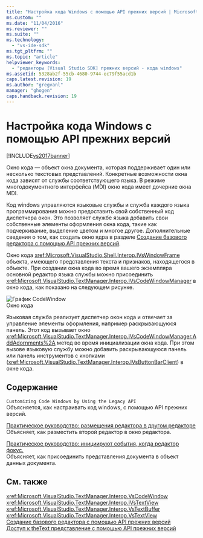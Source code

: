 ```yaml
---
title: "Настройка кода Windows с помощью API прежних версий | Microsoft Docs"
ms.custom: ""
ms.date: "11/04/2016"
ms.reviewer: ""
ms.suite: ""
ms.technology: 
  - "vs-ide-sdk"
ms.tgt_pltfrm: ""
ms.topic: "article"
helpviewer_keywords: 
  - "редакторы [Visual Studio SDK] прежних версий - кода windows"
ms.assetid: 5328ab2f-55cb-4680-9744-ec79f55acd1b
caps.latest.revision: 19
ms.author: "gregvanl"
manager: "ghogen"
caps.handback.revision: 19
---
```

# Настройка кода Windows с помощью API прежних версий
[!INCLUDE[vs2017banner](../code-quality/includes/vs2017banner.md)]

Окно кода — объект окна документа, которая поддерживает один или несколько текстовых представлений. Конкретные возможности окна кода зависят от службы соответствующего языка. В режиме многодокументного интерфейса \(MDI\) окно кода имеет дочерние окна MDI.  
  
 Код windows управляются языковые службы и служба каждого языка программирования можно предоставить свой собственный код диспетчера окон. Это позволяет службе языка добавить свои собственные элементы оформления окна кода, такие как подчеркивание, выделение цветом и многое другое. Дополнительные сведения о том, как создать окно ядра в разделе [Создание базового редактора с помощью API прежних версий](../extensibility/instantiating-the-core-editor-by-using-the-legacy-api.md).  
  
 Окно кода <xref:Microsoft.VisualStudio.Shell.Interop.IVsWindowFrame> объекта, имеющего представления текста и признаков, находящегося в объекте. При создании окна кода во время вашего экземпляра основной редактор языка службы можно присоединить <xref:Microsoft.VisualStudio.TextManager.Interop.IVsCodeWindowManager> в окно кода, как показано на следующем рисунке.  
  
 ![График CodeWindow](~/extensibility/media/vscodewindow.gif "vscodewindow")  
Окно кода  
  
 Языковая служба реализует диспетчер окон кода и отвечает за управление элементы оформления, например раскрывающуюся панель. Этот код вызывает окно <xref:Microsoft.VisualStudio.TextManager.Interop.IVsCodeWindowManager.AddAdornments%2A> метод во время инициализации окна кода. При этом вызове языковую службу можно добавить раскрывающуюся панель или панель инструментов с кнопками \(<xref:Microsoft.VisualStudio.TextManager.Interop.IVsButtonBarClient>\) в окне кода.  
  
## Содержание  
 `Customizing Code Windows by Using the Legacy API`  
 Объясняется, как настраивать код windows, с помощью API прежних версий.  
  
 [Практическое руководство: размещения редактора в другом редакторе](../extensibility/how-to-host-an-editor-in-another-editor.md)  
 Объясняет, как разместить второй редактор в окно редактора.  
  
 [Практическое руководство: инициируют события, когда редактор фокус.](../extensibility/how-to-fire-events-when-the-editor-loses-focus.md)  
 Объясняет, как присоединить представления документа в объект данных документа.  
  
## См. также  
 <xref:Microsoft.VisualStudio.TextManager.Interop.VsCodeWindow>   
 <xref:Microsoft.VisualStudio.TextManager.Interop.IVsTextView>   
 <xref:Microsoft.VisualStudio.TextManager.Interop.VsTextBuffer>   
 <xref:Microsoft.VisualStudio.TextManager.Interop.VsTextView>   
 [Создание базового редактора с помощью API прежних версий](../extensibility/instantiating-the-core-editor-by-using-the-legacy-api.md)   
 [Доступ к theText представление с помощью API прежних версий](../extensibility/accessing-thetext-view-by-using-the-legacy-api.md)